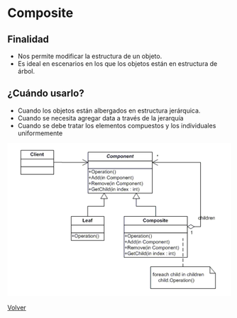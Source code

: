 # Composite

## Finalidad

* Nos permite modificar la estructura de un objeto.
* Es ideal en escenarios en los que los objetos están en estructura de árbol.

## ¿Cuándo usarlo?

* Cuando los objetos están albergados en estructura jerárquica.
* Cuando se necesita agregar data a través de la jerarquía
* Cuando se debe tratar los elementos compuestos y los individuales uniformemente

![Composite pattern](pattern.png)

[Volver](../../../../../README.md)
